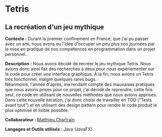 # Tetris

## La recréation d'un jeu mythique

<p>
  <b>Contexte :</b>
  Durant la premier confinement en France, que j'ai pu passer avec un ami, nous avons eu l'idée d'occuper un peu plus nos journées par la mise en pratique de nos 
  compétences en programmation dans un projet personnel.
</p>

<p>
  <b>Description :</b>
  Nous avons décidé de recréer le jeu mythique Tetris. Nous avions donc ainsi fait des recherches à deux pour nous expériementer sur le code pour créer une interface graphique.
  À la fin, nous avions un Tetris très fonctionnel, malgré quelques rares bugs.
  </br>
  Néanmoins, l'année d'après, me rendant compte des mauvaises pratiques que nous avions prises pour ce projet, j'ai décidé de reprendre, cette fois seul, ce code en utilisant 
  de nouvelles méthodes que nous avions apprises. Dans cette nouvelle itération, j'ai donc choisi de travailler en TDD ("Tests avant tout") et en utilisant des design pattern
  pour rendre le code produit le plus optimisé et lisible possible.
</p>

<b>Collaborateur : </b> <a href="https://github.com/Matthieu-chartrain">Matthieu Chartrain</a>

<p>
  <b>Langages et Outils utilisés :</b>
  Java (JavaFX)
</p>
